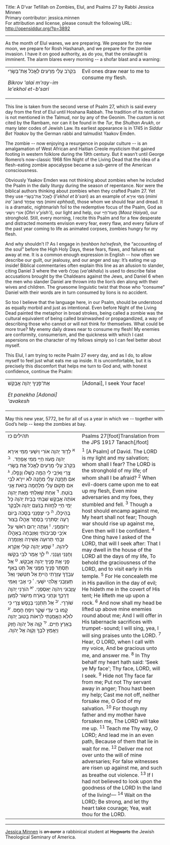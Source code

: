 <html>
<head></head>
<body>
Title: A D’var Tefillah on Zombies, Elul, and Psalms 27 by Rabbi Jessica Minnen<br />
Primary contributor: jessica.minnen<br />
For attribution and license, please consult the following URL: <a href="http://opensiddur.org/?p=3892">http://opensiddur.org/?p=3892</a>
<p />
<hr />

<div class="english">
As the month of Elul wanes, we are preparing. We prepare for the new moon, we prepare for Rosh Hashanah, and we prepare for the zombie invasion. I have it on good authority, as do you, that the onslaught is imminent. The alarm blares every morning -- a shofar blast and a warning:
</div>

<table style="margin-left: auto;margin-right: auto;">
<tbody>
<tr>
<td style="vertical-align:top;" width="46%">
<div class="liturgy"><span lang="he">
בִּקְרֹב עָלַי מְרֵעִים לֶאֱכֹל אֶת־בְּשָׂרִי
</span></div>

<span class="english"><em>Bikrov 'alai m'ray-im le'ekhol et-b'sari</em></span>
</td>
 
<td style="vertical-align:top;" width="53%">
<div class="english">
Evil ones draw near to me to consume my flesh.
</div></td></tr>
</tbody>
</tbody></table>

<div class="english">
This line is taken from the second verse of Psalm 27, which is said every day from the first of Elul until Hoshana Rabbah. The tradition of its recitation is not mentioned in the Talmud, nor by any of the Geonim. The custom is not cited by the Rambam, nor can it be found in the <em>Tur</em>, the <em>Shulḥan Arukh</em>, or many later codes of Jewish Law. Its earliest appearance is in 1745 in <em>Siddur Bet Yaakov</em> by the German rabbi and talmudist Yaakov Emden.

The zombie -- now enjoying a resurgence in popular culture -- is an amalgamation of West African and Haitian Creole mysticism that gained footing in western folklore during the 19th century. But it wasn’t until George Romero’s now-classic 1968 film Night of the Living Dead that the idea of a flesh-eating zombie apocalypse became a sub-genre of the American consciousness.

Obviously Yaakov Emden was not thinking about zombies when he included the Psalm in the daily liturgy during the season of repentance. Nor were the biblical authors thinking about zombies when they crafted Psalm 27. Yet they use <span class="hebrew" lang="he">לֶאֱכֹל אֶת־בְּשָׂרִי</span> (<em>l'ekhol et b'sari</em>) as an example of <span class="hebrew" lang="he">מִמִּי אִירָא</span> (<em>mimi ira'</em> )and <span class="hebrew" lang="he">מִמִּי אֶפְחָד</span> (<em>mimi ephḥad</em>), those whom we should fear and dread. It is a dramatic, nightmarish foil to the redemptive focus of the Psalm, God as <span class="hebrew" lang="he">אוֹרִי וְיִשְׁעִי</span> (<em>Ohri v'yish'i</em>), our light and help, our <span class="hebrew" lang="he">מָעוֹז־חַיַּי</span> (<em>Maoz Ḥaiyai</em>), our stronghold. Still, every morning, I recite this Psalm and for a few desperate and distracted moments envision every fear, every flaw, and every failure of the past year coming to life as animated corpses, zombies hungry for my flesh.

And why shouldn’t I? As I engage in <em>ḥeshbon ha’nefesh</em>, the “accounting of the soul” before the High Holy Days, these fears, flaws, and failures eat away at me. It is a common enough expression in English -- how often we describe our guilt, our jealousy, and our anger and say: It’s eating me up inside! Biblical commentaries often explain this line as an allusion to slander, citing Daniel 3 where the verb <span class="hebrew" lang="he">וַאֲכַלוּ</span> (<em>va'akhalu</em>) is used to describe false accusations brought by the Chaldeans against the Jews, and Daniel 6 when the men who slander Daniel are thrown into the lion’s den along with their wives and children. The gruesome linguistic twist that those who “consume” Daniel with their words are in turn consumed by lions is no accident.

So too I believe that the language here, in our Psalm, should be understood as equally morbid and just as intentional. Even before Night of the Living Dead painted the metaphor in broad strokes, being called a zombie was the cultural equivalent of being called brainwashed or propagandized, a way of describing those who cannot or will not think for themselves. What could be more true? My enemy daily draws near to consume my flesh! My enemies are conformity, consumerism, and the quickness with which I cast aspersions on the character of my fellows simply so I can feel better about myself.

This Elul, I am trying to recite Psalm 27 every day, and as I do, to allow myself to feel just what eats me up inside. It is uncomfortable, but it is precisely this discomfort that helps me turn to God and, with honest confidence, continue the Psalm:
</div>

<table style="margin-left: auto;margin-right: auto;">
<tbody>
<tr>
<td style="vertical-align:top;" width="46%">
<div class="liturgy"><span lang="he">
אֶת־פָּנֶיךָ יְהוָה אֲבַקֵּשׁ
</span></div>

<span class="english"><em>Et panekha [Adonai] 'avakesh</em></span></td>
 
<td style="vertical-align:top;" width="53%"><div class="english">
<div class="english">
[Adonai], I seek Your face!
</div></td>
</tr>
</tbody>
</tbody></table>

<div class="english">
May this new year, 5772, be for all of us a year in which we -- together with God’s help -- keep the zombies at bay.
</div>

<table style="margin-left: auto;margin-right: auto;">
<tbody>
<tr>
<td style="vertical-align:top;" width="46%">
<div class="liturgy"><span lang="he">
תהילים כז
</span></div></td>
 
<td style="vertical-align:top;" width="53%"><div class="english">Psalms 27[foot]Translation from the JPS 1917 Tanach[/foot]</div></td>
</tr>
<tr>
<td style="vertical-align:top;" width="46%">
<div class="liturgy"><span lang="he">
<sup>א</sup> לְדָוִד
יְהוָה אוֹרִי וְיִשְׁעִי מִמִּי אִירָא
יְהוָה מָעוֹז חַיַּי מִמִּי אֶפְחָד. ‏
<sup>ב</sup> בִּקְרֹב עָלַי מְרֵעִים לֶאֱכֹל אֶת בְּשָׂרִי
צָרַי וְאֹיְבַי לִי הֵמָּה כָשְׁלוּ וְנָפָלוּ.‏
<sup>ג</sup> אִם תַּחֲנֶה עָלַי מַחֲנֶה
לֹא יִירָא לִבִּי
אִם תָּקוּם עָלַי מִלְחָמָה
בְּזֹאת אֲנִי בוֹטֵחַ.‏
<sup>ד</sup> אַחַת שָׁאַלְתִּי מֵאֵת יְהוָה אוֹתָהּ אֲבַקֵּשׁ
שִׁבְתִּי בְּבֵית יְהוָה כָּל יְמֵי חַיַּי
לַחֲזוֹת בְּנֹעַם יְהוָה וּלְבַקֵּר בְּהֵיכָלוֹ.‏
<sup>ה</sup> כִּי יִצְפְּנֵנִי בְּסֻכֹּה בְּיוֹם רָעָה
יַסְתִּרֵנִי בְּסֵתֶר אָהֳלוֹ
בְּצוּר יְרוֹמְמֵנִי.‏
<sup>ו</sup> וְעַתָּה יָרוּם רֹאשִׁי עַל אֹיְבַי סְבִיבוֹתַי
וְאֶזְבְּחָה בְאָהֳלוֹ זִבְחֵי תְרוּעָה
אָשִׁירָה וַאֲזַמְּרָה לַיהוָה.‏
<sup>ז</sup> שְׁמַע יְהוָה קוֹלִי אֶקְרָא
וְחָנֵּנִי וַעֲנֵנִי.‏
<sup>ח</sup> לְךָ אָמַר לִבִּי בַּקְּשׁוּ פָנָי
אֶת פָּנֶיךָ יְהוָה אֲבַקֵּשׁ.‏
<sup>ט</sup> אַל תַּסְתֵּר פָּנֶיךָ מִמֶּנִּי
אַל תַּט בְּאַף עַבְדֶּךָ
עֶזְרָתִי הָיִיתָ אַל תִּטְּשֵׁנִי
וְאַל תַּעַזְבֵנִי אֱלֹהֵי יִשְׁעִי.‏
<sup>י</sup> כִּי אָבִי וְאִמִּי עֲזָבוּנִי
וַיהוָה יַאַסְפֵנִי.‏
<sup>יא</sup> הוֹרֵנִי יְהוָה דַּרְכֶּךָ
וּנְחֵנִי בְּאֹרַח מִישׁוֹר
לְמַעַן שׁוֹרְרָי.‏
<sup>יב</sup> אַל תִּתְּנֵנִי בְּנֶפֶשׁ צָרָי
כִּי קָמוּ בִי עֵדֵי שֶׁקֶר וִיפֵחַ חָמָס.‏
<sup>יג</sup> לוּלֵא הֶאֱמַנְתִּי לִרְאוֹת בְּטוּב יְהוָה
בְּאֶרֶץ חַיִּים.‏
<sup>יד</sup> קַוֵּה אֶל יְהוָה
חֲזַק וְיַאֲמֵץ לִבֶּךָ
וְקַוֵּה אֶל יְהוָה.‏
</span></div></td>
 
<td style="vertical-align:top;" width="53%">
<div class="english">
<sup>1</sup> [A Psalm] of David.
The LORD is my light and my salvation; whom shall I fear?
The LORD is the stronghold of my life; of whom shall I be afraid?
<sup>2</sup> When evil-doers came upon me to eat up my flesh,
Even mine adversaries and my foes, they stumbled and fell.
<sup>3</sup> Though a host should encamp against me,
My heart shall not fear;
Though war should rise up against me,
Even then will I be confident.
<sup>4</sup> One thing have I asked of the LORD, that will I seek after:
That I may dwell in the house of the LORD all the days of my life,
To behold the graciousness of the LORD, and to visit early in His temple.
<sup>5</sup> For He concealeth me in His pavilion in the day of evil;
He hideth me in the covert of His tent;
He lifteth me up upon a rock.
<sup>6</sup> And now shall my head be lifted up above mine enemies round about me;
And I will offer in His tabernacle sacrifices with trumpet-sound;
I will sing, yea, I will sing praises unto the LORD.
<sup>7</sup> Hear, O LORD, when I call with my voice,
And be gracious unto me, and answer me.
<sup>8</sup> In Thy behalf my heart hath said: ‘Seek ye My face';
Thy face, LORD, will I seek.
<sup>9</sup> Hide not Thy face far from me;
Put not Thy servant away in anger;
Thou hast been my help;
Cast me not off, neither forsake me, O God of my salvation.
<sup>10</sup> For though my father and my mother have forsaken me,
The LORD will take me up.
<sup>11</sup> Teach me Thy way, O LORD;
And lead me in an even path,
Because of them that lie in wait for me.
<sup>12</sup> Deliver me not over unto the will of mine adversaries;
For false witnesses are risen up against me, and such as breathe out violence.
<sup>13</sup> If I had not believed to look upon the goodness of the LORD
In the land of the living!—
<sup>14</sup> Wait on the LORD;
Be strong, and let thy heart take courage;
Yea, wait thou for the LORD.</div>
</td></tr>
</tbody></table>

<hr />

<a href="http://therabbinicalschoolinisrael.wordpress.com/about-author-jessica-minnen/">Jessica Minnen</a> is <span style="text-decoration: line-through;">an auror</span> a rabbinical student at <span style="text-decoration: line-through;">Hogwarts</span> the Jewish Theological Seminary of America.
</body>
</html>